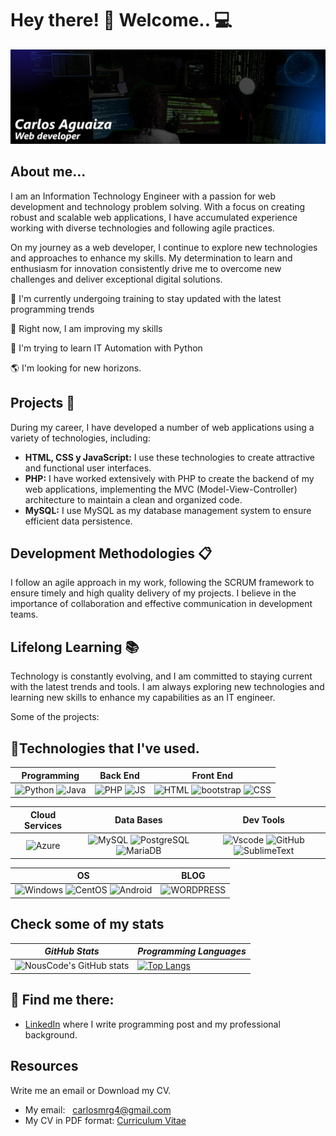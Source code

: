 # Hey there! :wave: Welcome..  :computer:
[![banner](./bannercw.png)](https://www.linkedin.com/in/carlos-ag-a522a8211) 
## About me...
I am an Information Technology Engineer with a passion for web development and technology problem solving. With a focus on creating robust and scalable web applications, I have accumulated experience working with diverse technologies and following agile practices.

On my journey as a web developer, I continue to explore new technologies and approaches to enhance my skills. My determination to learn and enthusiasm for innovation consistently drive me to overcome new challenges and deliver exceptional digital solutions.

🚀 I'm currently undergoing training to stay updated with the latest programming trends

🏓 Right now, I am improving my skills

🌱 I'm trying to learn IT Automation with Python

🌎 I'm looking for new horizons.

## Projects 🚂
During my career, I have developed a number of web applications using a variety of technologies, including: 
- **HTML, CSS y JavaScript:** I use these technologies to create attractive and functional user interfaces.
- **PHP:** I have worked extensively with PHP to create the backend of my web applications, implementing the MVC (Model-View-Controller) architecture to maintain a clean and organized code.
- **MySQL:**  I use MySQL as my database management system to ensure efficient data persistence.
## Development Methodologies 📋 
I follow an agile approach in my work, following the SCRUM framework to ensure timely and high quality delivery of my projects. I believe in the importance of collaboration and effective communication in development teams.

## Lifelong Learning :books:
Technology is constantly evolving, and I am committed to staying current with the latest trends and tools. I am always exploring new technologies and learning new skills to enhance my capabilities as an IT engineer.



Some of the projects:

## 🏅Technologies that I've used.

| **Programming** | **Back End**| **Front End** |
| :---: | :---: | :---: |
| ![Python](https://img.shields.io/badge/Python-14354C?style=for-the-badge&logo=python&logoColor=white) ![Java](https://img.shields.io/badge/Java-ED8B00?style=for-the-badge&logo=openjdk&logoColor=white) | ![PHP](https://img.shields.io/badge/PHP-777BB4?style=for-the-badge&logo=php&logoColor=white) ![JS](https://img.shields.io/badge/JavaScript-323330?style=for-the-badge&logo=javascript&logoColor=F7DF1E)  | ![HTML](https://img.shields.io/badge/HTML5-E34F26?style=for-the-badge&logo=html5&logoColor=white) ![bootstrap](https://img.shields.io/badge/Bootstrap-563D7C?style=for-the-badge&logo=bootstrap&logoColor=white) ![CSS](https://img.shields.io/badge/CSS3-1572B6?style=for-the-badge&logo=css3&logoColor=white)  |

| **Cloud Services** | **Data Bases** | **Dev Tools** |
| :---: | :---: | :---: |
| ![Azure](https://img.shields.io/badge/Microsoft_Azure-0089D6?style=for-the-badge&logo=microsoft-azure&logoColor=white) | ![MySQL](	https://img.shields.io/badge/MySQL-005C84?style=for-the-badge&logo=mysql&logoColor=white) ![PostgreSQL](https://img.shields.io/badge/PostgreSQL-316192?style=for-the-badge&logo=postgresql&logoColor=white) ![MariaDB](https://img.shields.io/badge/MariaDB-003545?style=for-the-badge&logo=mariadb&logoColor=white) | ![Vscode](https://img.shields.io/badge/VSCode-0078D4?style=for-the-badge&logo=visual%20studio%20code&logoColor=white) ![GitHub](https://img.shields.io/badge/GitHub-100000?style=for-the-badge&logo=github&logoColor=white) ![SublimeText](https://img.shields.io/badge/sublime_text-%23575757.svg?&style=for-the-badge&logo=sublime-text&logoColor=important)

| **OS** | **BLOG** | 
| :---: | :---: |
| ![Windows](https://img.shields.io/badge/Windows-0078D6?style=for-the-badge&logo=windows&logoColor=white) ![CentOS](https://img.shields.io/badge/Cent%20OS-262577?style=for-the-badge&logo=CentOS&logoColor=white) ![Android](https://img.shields.io/badge/Android-3DDC84?style=for-the-badge&logo=android&logoColor=white) | ![WORDPRESS](https://img.shields.io/badge/Wordpress-21759B?style=for-the-badge&logo=wordpress&logoColor=white)

## Check some of my stats

| *GitHub Stats* | *Programming Languages* |
---|---  
| ![NousCode's GitHub stats](https://github-readme-stats.vercel.app/api?username=CarlosAG23&show_icons=true&theme=tokyonight) |  [![Top Langs](https://github-readme-stats.vercel.app/api/top-langs/?username=CarlosAG23&layout=compact&theme=tokyonight)](https://github.com/anuraghazra/github-readme-stats) |

## 📡 Find me there:

- [LinkedIn](https://www.linkedin.com/in/carlos-ag-a522a8211) where I write programming post and my professional background. 

## Resources
Write me an email or Download my CV.
- My email: <a style="margin-left: 8px;" href="carlosmrg4@gmail.com">carlosmrg4@gmail.com</a>
- My CV in PDF format: <a style="text-align: center;" href="https://1drv.ms/b/s!Aj66jVJPb5INdPAz1L4KebsamhE">Curriculum Vitae</a>
